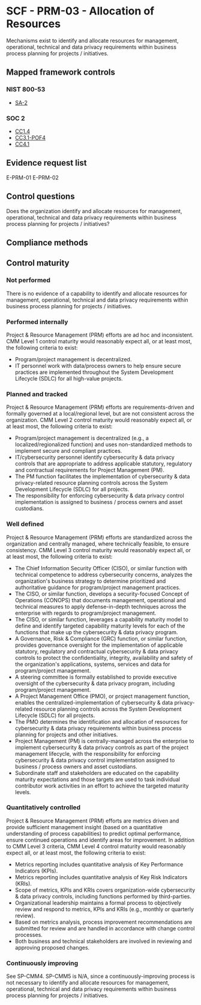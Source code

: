 # SCF - PRM-03 - Allocation of Resources
Mechanisms exist to identify and allocate resources for management, operational, technical and data privacy requirements within business process planning for projects / initiatives.
## Mapped framework controls
### NIST 800-53
- [SA-2](../nist80053/sa-2.md)

### SOC 2
- [CC1.4](../soc2/cc14.md)
- [CC3.1-POF4](../soc2/cc31-pof4.md)
- [CC4.1](../soc2/cc41.md)

## Evidence request list
E-PRM-01
E-PRM-02

## Control questions
Does the organization identify and allocate resources for management, operational, technical and data privacy requirements within business process planning for projects / initiatives?

## Compliance methods


## Control maturity
### Not performed
There is no evidence of a capability to identify and allocate resources for management, operational, technical and data privacy requirements within business process planning for projects / initiatives.

### Performed internally
Project & Resource Management (PRM) efforts are ad hoc and inconsistent. CMM Level 1 control maturity would reasonably expect all, or at least most, the following criteria to exist:
- Program/project management is decentralized.
- IT personnel work with data/process owners to help ensure secure practices are implemented throughout the System Development Lifecycle (SDLC) for all high-value projects.

### Planned and tracked
Project & Resource Management (PRM) efforts are requirements-driven and formally governed at a local/regional level, but are not consistent across the organization. CMM Level 2 control maturity would reasonably expect all, or at least most, the following criteria to exist:
- Program/project management is decentralized (e.g., a localized/regionalized function) and uses non-standardized methods to implement secure and compliant practices.
- IT/cybersecurity personnel identify cybersecurity & data privacy controls that are appropriate to address applicable statutory, regulatory and contractual requirements for Project Management (PM).
- The PM function facilitates the implementation of cybersecurity & data privacy-related resource planning controls across the System Development Lifecycle (SDLC) for all projects.
- The responsibility for enforcing cybersecurity & data privacy control implementation is assigned to business / process owners and asset custodians.

### Well defined
Project & Resource Management (PRM) efforts are standardized across the organization and centrally managed, where technically feasible, to ensure consistency. CMM Level 3 control maturity would reasonably expect all, or at least most, the following criteria to exist:
- The Chief Information Security Officer (CISO), or similar function with technical competence to address cybersecurity concerns, analyzes the organization's business strategy to determine prioritized and authoritative guidance for program/project management practices.
- The CISO, or similar function, develops a security-focused Concept of Operations (CONOPS) that documents management, operational and technical measures to apply defense-in-depth techniques across the enterprise with regards to program/project management.
- The CISO, or similar function, leverages a capability maturity model to define and identify targeted capability maturity levels for each of the functions that make up the cybersecurity & data privacy program.
- A Governance, Risk & Compliance (GRC) function, or similar function, provides governance oversight for the implementation of applicable statutory, regulatory and contractual cybersecurity & data privacy controls to protect the confidentiality, integrity, availability and safety of the organization's applications, systems, services and data for program/project management.
- A steering committee is formally established to provide executive oversight of the cybersecurity & data privacy program, including program/project management.
- A Project Management Office (PMO), or project management function, enables the centralized-implementation of cybersecurity & data privacy-related resource planning controls across the System Development Lifecycle (SDLC) for all projects.
- The PMO determines the identification and allocation of resources for cybersecurity & data privacy requirements within business process planning for projects and other initiatives.
- Project Management (PM) is centrally-managed across the enterprise to implement cybersecurity & data privacy controls as part of the project management lifecycle, with the responsibility for enforcing cybersecurity & data privacy control implementation assigned to business / process owners and asset custodians.
- Subordinate staff and stakeholders are educated on the capability maturity expectations and those targets are used to task individual contributor work activities in an effort to achieve the targeted maturity levels.

### Quantitatively controlled
Project & Resource Management (PRM) efforts are metrics driven and provide sufficient management insight (based on a quantitative understanding of process capabilities) to predict optimal performance, ensure continued operations and identify areas for improvement. In addition to CMM Level 3 criteria, CMM Level 4 control maturity would reasonably expect all, or at least most, the following criteria to exist:
- Metrics reporting includes quantitative analysis of Key Performance Indicators (KPIs).
- Metrics reporting includes quantitative analysis of Key Risk Indicators (KRIs).
- Scope of metrics, KPIs and KRIs covers organization-wide cybersecurity & data privacy controls, including functions performed by third-parties.
- Organizational leadership maintains a formal process to objectively review and respond to metrics, KPIs and KRIs (e.g., monthly or quarterly review).
- Based on metrics analysis, process improvement recommendations are submitted for review and are handled in accordance with change control processes.
- Both business and technical stakeholders are involved in reviewing and approving proposed changes.

### Continuously improving
See SP-CMM4. SP-CMM5 is N/A, since a continuously-improving process is not necessary to identify and allocate resources for management, operational, technical and data privacy requirements within business process planning for projects / initiatives.
